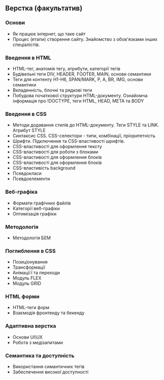 ## Верстка (факультатив)

### Основи

- Як працює інтернет, що таке сайт
- Процес (етапи) створення сайту. Знайомство з обов'язками інших спеціалістів. 

### Введення в HTML

- HTML-тег, анатомія тегу, атрибути, категорії тегів
- Будівельні теги DIV, HEADER, FOOTER, MAIN, основи семантики
- Теги для контенту H1-H6, SPAN/MARK, P, A, BR, IMG, основи семантики
- Вкладенність, блочні та рядкові теги
- Побудова початкової структури HTML-документу. Ознайомча інформація про !DOCTYPE, теги HTML, HEAD, META та BODY

### Введення в CSS

- Методи додавання стилів до HTML-документу. Теги STYLE та LINK. Атрибут STYLE
- Синтаксис CSS. CSS-селектори - типи, комбінації, пріоритетність
- Шрифти. Підключення та CSS-властивості шрифтів.
- CSS-властивості для оформлення тексту
- CSS-властивості для роботи з блоками
- CSS-властивості для оформлення блоків
- CSS-властивості для оформлення блоків
- CSS-властивість background
- Псевдокласи 
- Псевдоелементи

### Веб-графіка

- Формати графічних файлів
- Категорії веб-графіки
- Оптимізація графіки

### Методологія

- Методологія БЕМ

### Поглиблення в CSS

- Позиціонування
- Трансформації
- Анімаціїї та переходи
- Модуль FLEX
- Модуль GRID

### HTML форми

- HTML-теги форм
- Взаємодія фронтенду та бекенду

### Адаптивна верстка

- Основи UI\UX
- Робота з медізапитами

### Семантика та доступність

- Використання симантичних тегів
- Забеспечення високої доступності 

